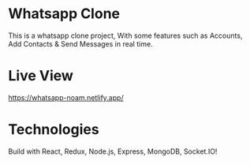 # Whatsapp Clone

This is a whatsapp clone project, With some features such as Accounts, Add Contacts & Send Messages in real time.

# Live View

https://whatsapp-noam.netlify.app/

# Technologies

Build with React, Redux, Node.js, Express, MongoDB, Socket.IO!
